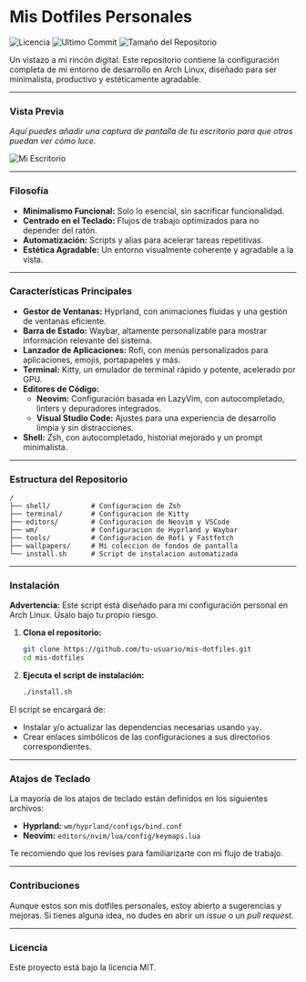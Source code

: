 # Mis Dotfiles Personales

![Licencia](https://img.shields.io/badge/licencia-MIT-blue.svg)
![Ultimo Commit](https://img.shields.io/github/last-commit/tu-usuario/mis-dotfiles)
![Tamaño del Repositorio](https://img.shields.io/github/repo-size/tu-usuario/mis-dotfiles)

Un vistazo a mi rincón digital. Este repositorio contiene la configuración completa de mi entorno de desarrollo en Arch Linux, diseñado para ser minimalista, productivo y estéticamente agradable.

---

### Vista Previa

*Aquí puedes añadir una captura de pantalla de tu escritorio para que otros puedan ver cómo luce.*

![Mi Escritorio](https://via.placeholder.com/800x450.png?text=Mi+Escritorio+Personalizado)

---

### Filosofía

-   **Minimalismo Funcional:** Solo lo esencial, sin sacrificar funcionalidad.
-   **Centrado en el Teclado:** Flujos de trabajo optimizados para no depender del ratón.
-   **Automatización:** Scripts y alias para acelerar tareas repetitivas.
-   **Estética Agradable:** Un entorno visualmente coherente y agradable a la vista.

---

### Características Principales

-   **Gestor de Ventanas:** Hyprland, con animaciones fluidas y una gestión de ventanas eficiente.
-   **Barra de Estado:** Waybar, altamente personalizable para mostrar información relevante del sistema.
-   **Lanzador de Aplicaciones:** Rofi, con menús personalizados para aplicaciones, emojis, portapapeles y más.
-   **Terminal:** Kitty, un emulador de terminal rápido y potente, acelerado por GPU.
-   **Editores de Código:**
    -   **Neovim:** Configuración basada en LazyVim, con autocompletado, linters y depuradores integrados.
    -   **Visual Studio Code:** Ajustes para una experiencia de desarrollo limpia y sin distracciones.
-   **Shell:** Zsh, con autocompletado, historial mejorado y un prompt minimalista.

---

### Estructura del Repositorio

```
/
├── shell/          # Configuracion de Zsh
├── terminal/       # Configuracion de Kitty
├── editors/        # Configuracion de Neovim y VSCode
├── wm/             # Configuracion de Hyprland y Waybar
├── tools/          # Configuracion de Rofi y Fastfetch
├── wallpapers/     # Mi coleccion de fondos de pantalla
└── install.sh      # Script de instalacion automatizada
```

---

### Instalación

**Advertencia:** Este script está diseñado para mi configuración personal en Arch Linux. Úsalo bajo tu propio riesgo.

1.  **Clona el repositorio:**

    ```bash
    git clone https://github.com/tu-usuario/mis-dotfiles.git
    cd mis-dotfiles
    ```

2.  **Ejecuta el script de instalación:**

    ```bash
    ./install.sh
    ```

El script se encargará de:

-   Instalar y/o actualizar las dependencias necesarias usando `yay`.
-   Crear enlaces simbólicos de las configuraciones a sus directorios correspondientes.

---

### Atajos de Teclado

La mayoría de los atajos de teclado están definidos en los siguientes archivos:

-   **Hyprland:** `wm/hyprland/configs/bind.conf`
-   **Neovim:** `editors/nvim/lua/config/keymaps.lua`

Te recomiendo que los revises para familiarizarte con mi flujo de trabajo.

---

### Contribuciones

Aunque estos son mis dotfiles personales, estoy abierto a sugerencias y mejoras. Si tienes alguna idea, no dudes en abrir un *issue* o un *pull request*.

---

### Licencia

Este proyecto está bajo la licencia MIT. 
